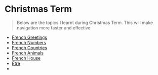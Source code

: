 # Christmas Term

> Below are the topics I learnt during Christmas Term. This will make navigation more faster and effective

- [French Greetings](notes/greetings.md)
- [French Numbers](notes/numbers.md)
- [French Countries](notes/countries.md)
- [French Animals](notes/animals.md)
- [French House](notes/house.md)
- [Être](notes/Être.md)
- 